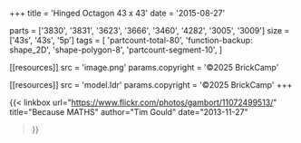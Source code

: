 +++
title = 'Hinged Octagon 43 x 43'
date  = '2015-08-27'

parts = ['3830', '3831', '3623', '3666', '3460', '4282', '3005', '3009']
size  = ['43s', '43s', '5p']
tags  = [
  'partcount-total-80',
  'function-backup: shape_2D',
  'shape-polygon-8',
  'partcount-segment-10',
]

[[resources]]
src              = 'image.png'
params.copyright = '©2025 BrickCamp'

[[resources]]
src              = 'model.ldr'
params.copyright = '©2025 BrickCamp'
+++

{{< linkbox
    url="https://www.flickr.com/photos/gambort/11072499513/"
    title="Because MATHS"
    author="Tim Gould"
    date="2013-11-27"
>}}
